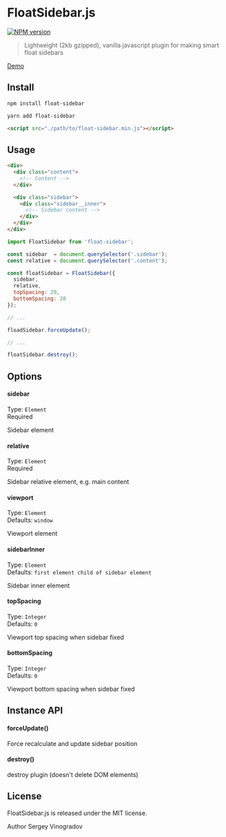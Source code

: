 # FloatSidebar.js
[![NPM version](https://img.shields.io/npm/v/float-sidebar.svg?style=flat)](https://www.npmjs.org/package/float-sidebar)

> Lightweight (2kb gzipped), vanilla javascript plugin for making smart float sidebars

[Demo](https://jsfiddle.net/vursen/cj4erfnj)

## Install

```bash
npm install float-sidebar
```
```bash
yarn add float-sidebar
```
```html
<script src="./path/to/float-sidebar.min.js"></script>
```

## Usage

```html
<div>
  <div class="content">
    <!-- Content -->
  </div>

  <div class="sidebar">
    <div class="sidebar__inner">
      <!-- Sidebar content -->
    </div>
  </div>
</div>
```

```javascript
import FloatSidebar from 'float-sidebar';

const sidebar  = document.querySelector('.sidebar');
const relative = document.querySelector('.content');

const floatSidebar = FloatSidebar({
  sidebar,
  relative,
  topSpacing: 20,
  bottomSpacing: 20
});

// ...

floadSidebar.forceUpdate();

// ...

floatSidebar.destroy();
```

## Options

#### sidebar

Type: `Element`<br/>
Required

Sidebar element

#### relative

Type: `Element`<br/>
Required

Sidebar relative element, e.g. main content

#### viewport

Type: `Element`<br/>
Defaults: `window`

Viewport element

#### sidebarInner

Type: `Element`<br/>
Defaults: `first element child of sidebar element`

Sidebar inner element

#### topSpacing

Type: `Integer`<br/>
Defaults: `0`

Viewport top spacing when sidebar fixed

#### bottomSpacing

Type: `Integer`<br/>
Defaults: `0`

Viewport bottom spacing when sidebar fixed

## Instance API

#### forceUpdate()

Force recalculate and update sidebar position

#### destroy()

destroy plugin (doesn't delete DOM elements)

## License

FloatSidebar.js is released under the MIT license.

Author Sergey Vinogradov
